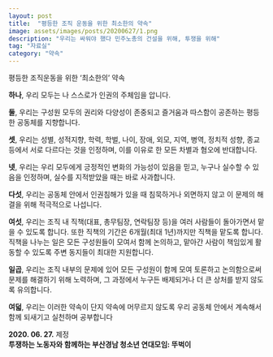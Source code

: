 ```yaml
---
layout: post
title:  "평등한 조직 운동을 위한 최소한의 약속"
image: assets/images/posts/20200627/1.png
description: "우리는 싸워야 했다 민주노총의 건설을 위해, 투쟁을 위해"
tag: "자료실"
category: "약속"
---
```


평등한 조직운동을 위한 ‘최소한의’ 약속

**하나**, 우리 모두는 나 스스로가 인권의 주체임을 압니다.
 
**둘**, 우리는 구성원 모두의 권리와 다양성이 존중되고 즐거움과 따스함이 공존하는 평등한 공동체를 지향합니다.
 
**셋**, 우리는 성별, 성적지향, 학력, 학벌, 나이, 장애, 외모, 지역, 병역, 정치적 성향, 종교 등에서 서로 다르다는 것을 인정하며, 이를 이유로 한 모든 차별과 혐오에 반대합니다.
 
**넷**, 우리는 우리 모두에게 긍정적인 변화의 가능성이 있음을 믿고, 누구나 실수할 수 있음을 인정하며, 실수를 지적받았을 때는 바로 사과합니다.

**다섯**, 우리는 공동체 안에서 인권침해가 있을 때 침묵하거나 외면하지 않고 이 문제의 해결을 위해 적극적으로 나섭니다.

**여섯**, 우리는 조직 내 직책(대표, 총무팀장, 연락팀장 등)을 여러 사람들이 돌아가면서 맡을 수 있도록 합니다. 또한 직책의 기간은 6개월(최대 1년)까지만 직책을 맡도록 합니다. 직책을 나누는 일은 모든 구성원들이 모여서 함께 논의하고, 맡아간 사람이 책임있게 활동할 수 있도록 주변 동지들이 최대한 지원합니다.

**일곱**, 우리는 조직 내부의 문제에 있어 모든 구성원이 함께 모여 토론하고 논의함으로써 문제를 해결하기 위해 노력하며, 그 과정에서 누구든 배제되거나 더 큰 상처를 받지 않도록 유의합니다.

**여덟**, 우리는 이러한 약속이 단지 약속에 머무르지 않도록 우리 공동체 안에서 계속해서 함께 되새기고 실천하며 공부합니다

**2020. 06. 27.** 제정<br> 
**투쟁하는 노동자와 함께하는 부산경남 청소년 연대모임: 뚜벅이**
